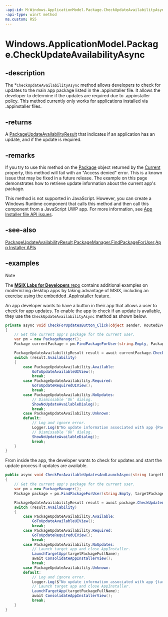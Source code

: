 ```yaml
---
-api-id: M:Windows.ApplicationModel.Package.CheckUpdateAvailabilityAsync
-api-type: winrt method
ms.custom: RS5
---
```


<!-- Method syntax.
public IAsyncOperation<PackageUpdateAvailabilityResult> Package.CheckUpdateAvailabilityAsync()
-->

# Windows.ApplicationModel.Package.CheckUpdateAvailabilityAsync

## -description

The *`CheckUpdateAvailabilityAsync` method allows developers to check for updates to the main app package listed in the .appinstaller file. It allows the developer to determine if the updates are required due to .appinstaller policy. This method currently only works for applications installed via .appinstaller files.

## -returns

A [PackageUpdateAvailabilityResult](packageupdateavailabilityresult.md) that indicates if an application has an update, and if the update is required.

## -remarks

If you try to use this method on the [Package](package.md) object returned by the [Current](package_current.md) property, this method will fail with an "Access denied" error. This is a known issue that may be fixed in a future release. The example on this page demonstrates how to retrieve update information about the current app's package.

This method is not supported in JavaScript. However, you can create a Windows Runtime component that calls this method and then call this component from a JavaScript UWP app. For more information, see [App Installer file API issues](/windows/msix/app-installer/app-installer-api-issues).

## -see-also

[PackageUpdateAvailabilityResult](packageupdateavailabilityresult.md),[PackageManager.FindPackageForUser](../windows.management.deployment/packagemanager_findpackageforuser_526853699.md),[App Installer APIs](/windows/msix/app-installer/app-installer-documentation#app-installer-file-apis)

## -examples

> [!NOTE]
> The [**MSIX Labs for Developers** repo](https://github.com/microsoft/MSIX-Labs/tree/master/DeveloperLabs) contains additional examples on modernizing desktop apps by taking advantage of MSIX, including an [exercise using the embedded .AppInstaller feature](https://github.com/microsoft/MSIX-Labs/blob/master/docs/index.md#exercise-15-embedded-appinstaller).

An app developer wants to have a button in their app that allows a user to check for app updates. To enable the app to check if an update is available, they use the `CheckUpdateAvailabilityAsync` method as shown below.

```csharp
private async void CheckForUpdatesButton_Click(object sender, RoutedEventArgs e)
{
    // Get the current app's package for the current user.
    var pm = new PackageManager();
    Package currentPackage = pm.FindPackageForUser(string.Empty, Package.Current.Id.FullName);

    PackageUpdateAvailabilityResult result = await currentPackage.CheckUpdateAvailabilityAsync();
    switch (result.Availability)
    {
        case PackageUpdateAvailability.Available:
            GoToUpdateAvailableUIView();
            break;
        case PackageUpdateAvailability.Required:
            GoToUpdateRequiredUIView();
            break;
        case PackageUpdateAvailability.NoUpdates:
            // Dismissable ‘Ok’ dialog.
            ShowNoUpdateAvailableDialog(); 
            break;
        case PackageUpdateAvailability.Unknown:
        default:
            // Log and ignore error.
            Logger.Log($"No update information associated with app {Package.Current.DisplayName}");
            // Dismissable ‘Ok’ dialog.
            ShowNoUpdateAvailableDialog();
            break;
    }
}
```

From inside the app, the developer wants to check for updates and start the update process if updates are available.

```csharp
public async void CheckForAvailableUpdatesAndLaunchAsync(string targetPackageFullName)
{
    // Get the current app's package for the current user.
    var pm = new PackageManager();
    Package package = pm.FindPackageForUser(string.Empty, targetPackageFullName);

    PackageUpdateAvailabilityResult result = await package.CheckUpdateAvailabilityAsync();
    switch (result.Availability)
    {
        case PackageUpdateAvailability.Available:
            GoToUpdateAvailableUIView();
            break;
        case PackageUpdateAvailability.Required:
            GoToUpdateRequiredUIView();
            break;
        case PackageUpdateAvailability.NoUpdates:
            // Launch target app and close AppInstaller.
            LaunchTargetApp(targetPackageFullName);
            await ConsolidateAppInstallerView();
            break;
        case PackageUpdateAvailability.Unknown:
        default:
            // Log and ignore error.
            Logger.Log($"No update information associated with app {targetPackageFullName}");
            // Launch target app and close AppInstaller.
            LaunchTargetApp(targetPackageFullName);
            await ConsolidateAppInstallerView();
            break;
    }
}
```
